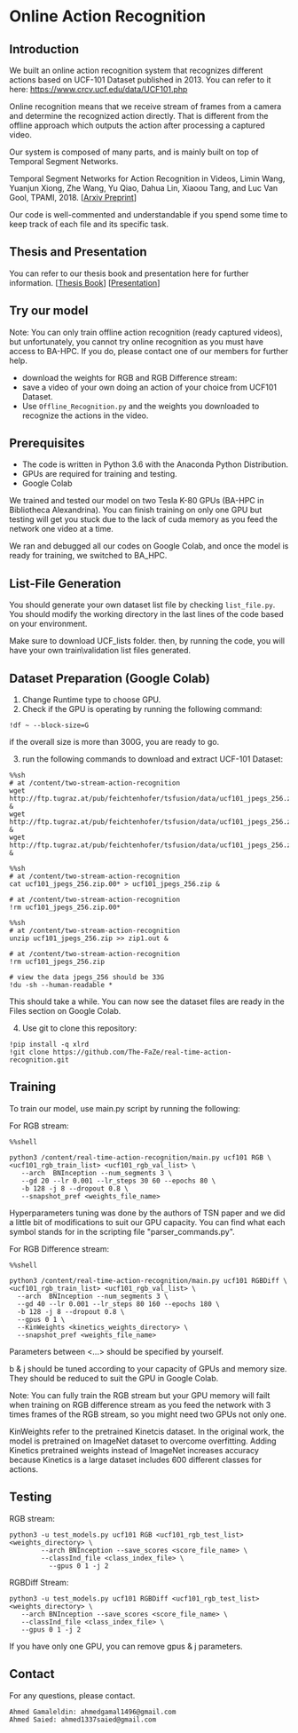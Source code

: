 # Online Action Recognition

## Introduction

We built an online action recognition system that recognizes different actions based on UCF-101 Dataset published in 2013. You can refer to it here: https://www.crcv.ucf.edu/data/UCF101.php

Online recognition means that we receive stream of frames from a camera and determine the recognized action directly. That is different from the offline approach which outputs the action after processing a captured video.

Our system is composed of many parts, and is mainly built on top of Temporal Segment Networks.

Temporal Segment Networks for Action Recognition in Videos, Limin Wang, Yuanjun Xiong, Zhe Wang, Yu Qiao, Dahua Lin, Xiaoou Tang, and Luc Van Gool, TPAMI, 2018.
[[Arxiv Preprint](https://arxiv.org/abs/1705.02953)]

Our code is well-commented and understandable if you spend some time to keep track of each file and its specific task.

## Thesis and Presentation

You can refer to our thesis book and presentation here for further information.
[[Thesis Book](https://drive.google.com/open?id=1m4O7y54LIowofK2ThnZ2Y6gNKBtwfmVK)]
[[Presentation](https://drive.google.com/file/d/1sCNLpp0VYBiArNoH19p0hyBhD7Kg20Rk/view?usp=sharing)]

## Try our model

Note: You can only train offline action recognition (ready captured videos), but unfortunately, you cannot try online recognition as you must have access to BA-HPC. If you do, please contact one of our members for further help.

- download the weights for RGB and RGB Difference stream: 
- save a video of your own doing an action of your choice from UCF101 Dataset.
- Use `Offline_Recognition.py` and the weights you downloaded to recognize the actions in the video.

## Prerequisites

* The code is written in Python 3.6 with the Anaconda Python Distribution.
* GPUs are required for training and testing.
* Google Colab

We trained and tested our model on two Tesla K-80 GPUs (BA-HPC in Bibliotheca Alexandrina). You can finish training on only one GPU but testing will get you stuck due to the lack of cuda memory as you feed the network one video at a time. 

We ran and debugged all our codes on Google Colab, and once the model is ready for training, we switched to BA_HPC.

## List-File Generation

You should generate your own dataset list file by checking `list_file.py`. You should modify the working directory in the last lines of the code based on your environment.

Make sure to download UCF_lists folder. then, by running the code, you will have your own train\validation list files generated.

## Dataset Preparation (Google Colab)

1. Change Runtime type to choose GPU.
2. Check if the GPU is operating by running the following command:
```
!df ~ --block-size=G
```
if the overall size is more than 300G, you are ready to go.

3. run the following commands to download and extract UCF-101 Dataset:
```
%%sh
# at /content/two-stream-action-recognition
wget http://ftp.tugraz.at/pub/feichtenhofer/tsfusion/data/ucf101_jpegs_256.zip.001 &
wget http://ftp.tugraz.at/pub/feichtenhofer/tsfusion/data/ucf101_jpegs_256.zip.002 &
wget http://ftp.tugraz.at/pub/feichtenhofer/tsfusion/data/ucf101_jpegs_256.zip.003 &
```

```
%%sh
# at /content/two-stream-action-recognition
cat ucf101_jpegs_256.zip.00* > ucf101_jpegs_256.zip &
```

```
# at /content/two-stream-action-recognition
!rm ucf101_jpegs_256.zip.00*
```

```
%%sh
# at /content/two-stream-action-recognition
unzip ucf101_jpegs_256.zip >> zip1.out &
```

```
# at /content/two-stream-action-recognition
!rm ucf101_jpegs_256.zip
```

```
# view the data jpegs_256 should be 33G
!du -sh --human-readable *
```

This should take a while. You can now see the dataset files are ready in the Files section on Google Colab.

4. Use git to clone this repository:
```
!pip install -q xlrd
!git clone https://github.com/The-FaZe/real-time-action-recognition.git
```

## Training

To train our model, use main.py script by running the following:

For RGB stream:
```
%%shell

python3 /content/real-time-action-recognition/main.py ucf101 RGB \
<ucf101_rgb_train_list> <ucf101_rgb_val_list> \
   --arch  BNInception --num_segments 3 \
   --gd 20 --lr 0.001 --lr_steps 30 60 --epochs 80 \
   -b 128 -j 8 --dropout 0.8 \
   --snapshot_pref <weights_file_name>
```

Hyperparameters tuning was done by the authors of TSN paper and we did a little bit of modifications to suit our GPU capacity. 
You can find what each symbol stands for in the scripting file "parser_commands.py".

For RGB Difference stream:
```
%%shell

python3 /content/real-time-action-recognition/main.py ucf101 RGBDiff \
<ucf101_rgb_train_list> <ucf101_rgb_val_list> \
  --arch  BNInception --num_segments 3 \
  --gd 40 --lr 0.001 --lr_steps 80 160 --epochs 180 \
  -b 128 -j 8 --dropout 0.8 \
  --gpus 0 1 \
  --KinWeights <kinetics_weights_directory> \
  --snapshot_pref <weights_file_name>
```

Parameters between <...> should be specified by yourself. 

b & j should be tuned according to your capacity of GPUs and memory size. They should be reduced to suit the GPU in Google Colab.

Note: You can fully train the RGB stream but your GPU memory will failt when training on RGB difference stream as you feed the network with 3 times frames of the RGB stream, so you might need two GPUs not only one.

KinWeights refer to the pretrained Kinetcis dataset. In the original work, the model is pretrained on ImageNet dataset to overcome overfitting. Adding Kinetics pretrained weights instead of ImageNet increases accuracy because Kinetics is a large dataset includes 600 different classes for actions.


## Testing

RGB stream:

```
python3 -u test_models.py ucf101 RGB <ucf101_rgb_test_list> <weights_directory> \
        --arch BNInception --save_scores <score_file_name> \
        --classInd_file <class_index_file> \
	      --gpus 0 1 -j 2
```

RGBDiff Stream:
```
python3 -u test_models.py ucf101 RGBDiff <ucf101_rgb_test_list> <weights_directory> \
   --arch BNInception --save_scores <score_file_name> \
   --classInd_file <class_index_file> \ 
   --gpus 0 1 -j 2
```

If you have only one GPU, you can remove gpus & j parameters.


## Contact
For any questions, please contact.
```
Ahmed Gamaleldin: ahmedgamal1496@gmail.com
Ahmed Saied: ahmed1337saied@gmail.com
```





